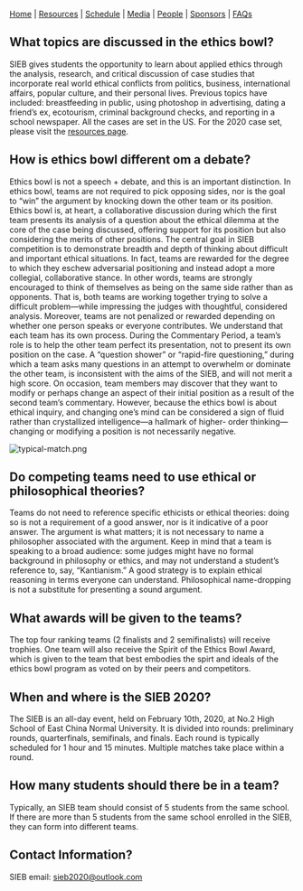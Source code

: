 [Home](https://sieb2020.github.io) &#124; [Resources](https://sieb2020.github.io/resources) &#124; [Schedule](https://sieb2020.github.io/schedule) &#124; [Media](https://sieb2020.github.io/media) &#124; [People](https://sieb2020.github.io/people) &#124; [Sponsors](https://sieb2020.github.io/sponsors) &#124; [FAQs](https://sieb2020.github.io/faqs)

## What topics are discussed in the ethics bowl?

SIEB gives students the opportunity to learn about applied ethics through the analysis, research, and critical discussion of case studies that incorporate real world ethical conflicts from politics, business, international affairs, popular culture, and their personal lives. Previous topics have included: breastfeeding in public, using photoshop in advertising, dating a friend’s ex, ecotourism, criminal background checks, and reporting in a school newspaper. All the cases are set in the US. For the 2020 case set, please visit the [resources page](https://sieb2020.github.io/resources).

## How is ethics bowl different  om a debate?

Ethics bowl is not a speech + debate, and this is an important distinction. In ethics bowl, teams are not required to pick opposing sides, nor is the goal to “win” the argument by knocking down the other team or its position. Ethics bowl is, at heart, a collaborative discussion during which the first team presents its analysis of a question about the ethical dilemma at the core of the case being discussed, offering support for its position but also considering the merits of other positions. The central goal in SIEB competition is to demonstrate breadth and depth of thinking about difficult and important ethical situations. In fact, teams are rewarded for the degree to which they eschew adversarial positioning and instead adopt a more collegial, collaborative stance. In other words, teams are strongly encouraged to think of themselves as being on the same side rather than as opponents. That is, both teams are working together trying to solve a difficult problem—while impressing the judges with thoughtful, considered analysis. Moreover, teams are not penalized or rewarded depending on whether one person speaks or everyone contributes. We understand that each team has its own process.
During the Commentary Period, a team’s role is to help the other team perfect its presentation, not to present its own position on the case. A “question shower” or “rapid-fire questioning,” during which a team asks many questions in an attempt to overwhelm or dominate the other team, is inconsistent with the aims of the SIEB, and will not merit a high score.
On occasion, team members may discover that they want to modify or perhaps change an aspect of their initial position as a result of the second team’s commentary. However, because the ethics bowl is about ethical inquiry, and changing one’s mind can be considered a sign of fluid rather than crystallized intelligence—a hallmark of higher- order thinking—changing or modifying a position is not necessarily negative.  

![typical-match.png](http://ww1.sinaimg.cn/large/a11167d9gy1ga8trzf494j20ix0hsafw.jpg)  

## Do competing teams need to use ethical or philosophical theories?

Teams do not need to reference specific ethicists or ethical theories: doing so is not a requirement of a good answer, nor is it indicative of a poor answer. The argument is what matters; it is not necessary to name a philosopher associated with the argument. Keep in mind that a team is speaking to a broad audience: some judges might have no formal background in philosophy or ethics, and may not understand a student’s reference to, say, “Kantianism.” A good strategy is to explain ethical reasoning in terms everyone can understand. Philosophical name-dropping is not a substitute for presenting a sound argument.  

## What awards will be given to the teams?

The top four ranking teams (2 finalists and 2 semifinalists) will receive trophies. One team will also receive the Spirit of the Ethics Bowl Award, which is given to the team that best embodies the spirt and ideals of the ethics bowl program as voted on by their peers and competitors.  

## When and where is the SIEB 2020?

The SIEB is an all-day event, held on February 10th, 2020, at No.2 High School of East China Normal University. It is divided into rounds: preliminary rounds, quarterfinals, semifinals, and finals. Each round is typically scheduled for 1 hour and 15 minutes. Multiple matches take place within a round.  

## How many students should there be in a team?

Typically, an SIEB team should consist of 5 students from the same school. If there are more than 5 students from the same school enrolled in the SIEB, they can form into different teams.  

## Contact Information?
SIEB email: sieb2020@outlook.com
